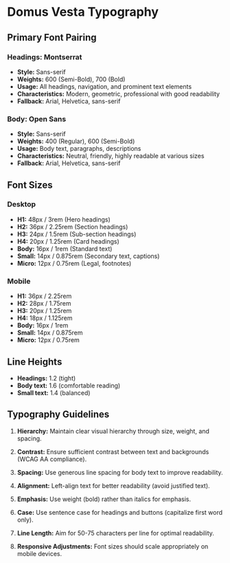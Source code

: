 # Domus Vesta Typography

## Primary Font Pairing

### Headings: Montserrat
- **Style:** Sans-serif
- **Weights:** 600 (Semi-Bold), 700 (Bold)
- **Usage:** All headings, navigation, and prominent text elements
- **Characteristics:** Modern, geometric, professional with good readability
- **Fallback:** Arial, Helvetica, sans-serif

### Body: Open Sans
- **Style:** Sans-serif
- **Weights:** 400 (Regular), 600 (Semi-Bold)
- **Usage:** Body text, paragraphs, descriptions
- **Characteristics:** Neutral, friendly, highly readable at various sizes
- **Fallback:** Arial, Helvetica, sans-serif

## Font Sizes

### Desktop
- **H1:** 48px / 3rem (Hero headings)
- **H2:** 36px / 2.25rem (Section headings)
- **H3:** 24px / 1.5rem (Sub-section headings)
- **H4:** 20px / 1.25rem (Card headings)
- **Body:** 16px / 1rem (Standard text)
- **Small:** 14px / 0.875rem (Secondary text, captions)
- **Micro:** 12px / 0.75rem (Legal, footnotes)

### Mobile
- **H1:** 36px / 2.25rem
- **H2:** 28px / 1.75rem
- **H3:** 20px / 1.25rem
- **H4:** 18px / 1.125rem
- **Body:** 16px / 1rem
- **Small:** 14px / 0.875rem
- **Micro:** 12px / 0.75rem

## Line Heights
- **Headings:** 1.2 (tight)
- **Body text:** 1.6 (comfortable reading)
- **Small text:** 1.4 (balanced)

## Typography Guidelines

1. **Hierarchy:** Maintain clear visual hierarchy through size, weight, and spacing.

2. **Contrast:** Ensure sufficient contrast between text and backgrounds (WCAG AA compliance).

3. **Spacing:** Use generous line spacing for body text to improve readability.

4. **Alignment:** Left-align text for better readability (avoid justified text).

5. **Emphasis:** Use weight (bold) rather than italics for emphasis.

6. **Case:** Use sentence case for headings and buttons (capitalize first word only).

7. **Line Length:** Aim for 50-75 characters per line for optimal readability.

8. **Responsive Adjustments:** Font sizes should scale appropriately on mobile devices.
